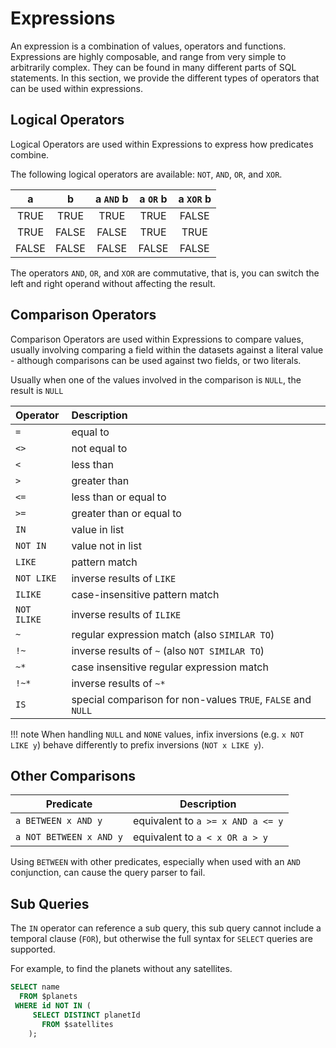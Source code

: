 # Expressions

An expression is a combination of values, operators and functions. Expressions are highly composable, and range from very simple to arbitrarily complex. They can be found in many different parts of SQL statements. In this section, we provide the different types of operators that can be used within expressions.

## Logical Operators

Logical Operators are used within Expressions to express how predicates combine.

The following logical operators are available: `NOT`, `AND`, `OR`, and `XOR`.

| a     | b     | a `AND` b | a `OR` b | a `XOR` b |
| :---: | :---: | :-------: | :------: | :-------: |
| TRUE  | TRUE  | TRUE      | TRUE     | FALSE     |
| TRUE  | FALSE | FALSE     | TRUE     | TRUE      |
| FALSE | FALSE | FALSE     | FALSE    | FALSE     |

The operators `AND`, `OR`, and `XOR` are commutative, that is, you can switch the left and right operand without affecting the result.

## Comparison Operators

Comparison Operators are used within Expressions to compare values, usually involving comparing a field within the datasets against a literal value - although comparisons can be used against two fields, or two literals.

Usually when one of the values involved in the comparison is `NULL`, the result is `NULL`

Operator     | Description                   
:----------- | :-----------------------------
`=`          | equal to               
`<>`         | not equal to  
`<`          | less than                     
`>`          | greater than                
`<=`         | less than or equal to        
`>=`         | greater than or equal to                  
`IN`         | value in list              
`NOT IN`     | value not in list            
`LIKE`       | pattern match           
`NOT LIKE`   | inverse results of `LIKE`         
`ILIKE`      | case-insensitive pattern match 
`NOT ILIKE`  | inverse results of `ILIKE`     
`~`          | regular expression match (also `SIMILAR TO`)     
`!~`         | inverse results of `~` (also `NOT SIMILAR TO`)
`~*`         | case insensitive regular expression match
`!~*`        | inverse results of `~*`
`IS`         | special comparison for non-values `TRUE`, `FALSE` and `NULL`

!!! note
    When handling `NULL` and `NONE` values, infix inversions (e.g. `x NOT LIKE y`) behave differently to prefix inversions (`NOT x LIKE y`).

## Other Comparisons

Predicate               | Description
----------------------- | ---------------------------------
`a BETWEEN x AND y`     | equivalent to `a >= x AND a <= y`
`a NOT BETWEEN x AND y` | equivalent to `a < x OR a > y`

Using `BETWEEN` with other predicates, especially when used with an `AND` conjunction, can cause the query parser to fail. 

## Sub Queries

The `IN` operator can reference a sub query, this sub query cannot include a temporal clause (`FOR`), but otherwise the full syntax for `SELECT` queries are supported.

For example, to find the planets without any satellites.
~~~sql
SELECT name
  FROM $planets
 WHERE id NOT IN (
     SELECT DISTINCT planetId
       FROM $satellites
    );
~~~
